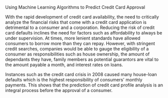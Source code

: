 Using Machine Learning Algorithms to Predict Credit Card Approval

With the rapid development of credit card availability, the need to critically analyze the financial risks that come with a credit card application is detrimental to a consumer and a corporation. Reducing the risk of credit card defaults inclines the need for factors such as affordability to always be under supervision.  At times, more lenient standards have allowed consumers to borrow more than they can repay. However, with stringent credit searches, companies would be able to gauge the eligibility of a consumer as responsibilities such as house ownership, the amount of dependants they have, family members as potential guarantors are vital to the amount payable a month, and interest rates on loans. 

Instances such as the credit card crisis in 2008 caused many house-loan defaults which is the highest responsibility of consumers' monthly payments. This shows that the prediction of credit card profile analysis is an integral process before the approval of a consumer.
